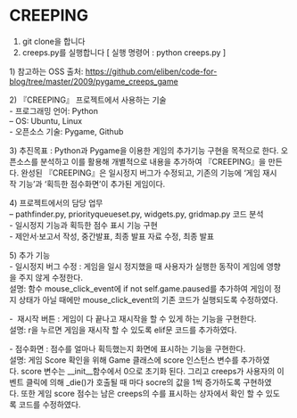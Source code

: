 # CREEPING
1. git clone을 합니다   
2. creeps.py를 실행합니다 [ 실행 명령어 : python creeps.py ]   

1) 참고하는 OSS 출처:
https://github.com/eliben/code-for-blog/tree/master/2009/pygame_creeps_game    
   
   
2) 『CREEPING』 프로젝트에서 사용하는 기술   
- 프로그래밍 언어: Python    
– OS: Ubuntu, Linux     
- 오픈소스 기술: Pygame, Github      
   
   
3) 추진목표 : Python과 Pygame을 이용한 게임의 추가기능 구현을 목적으로 한다. 오픈소스를 분석하고 이를 활용해 개별적으로 내용을 추가하여 『CREEPING』을 만든다. 완성된 『CREEPING』은 일시정지 버그가 수정되고, 기존의 기능에 ‘게임 재시작 기능’과 ‘획득한 점수화면’이 추가된 게임이다.    
   
      
4) 프로젝트에서의 담당 업무        
– pathfinder.py, priorityqueueset.py, widgets.py, gridmap.py 코드 분석   
- 일시정지 기능과 획득한 점수 표시 기능 구현   
- 제안서·보고서 작성, 중간발표, 최종 발표 자료 수정, 최종 발표   
   
   
5) 추가 기능   
- 일시정지 버그 수정 : 게임을 일시 정지했을 때 사용자가 실행한 동작이 게임에 영향을 주지 않게 수정한다.    
설명: 함수 mouse_click_event에 if not self.game.paused를 추가하여 게임이 정지 상태가 아닐 때에만 mouse_click_event의 기존 코드가 실행되도록 수정하였다. 
   
-  재시작 버튼 : 게임이 다 끝나고 재시작을 할 수 있게 하는 기능을 구현한다.   
설명: r을 누르면 게임을 재시작 할 수 있도록 elif문 코드를 추가하였다.   
   
- 점수화면 : 점수를 얼마나 획득했는지 화면에 표시하는 기능을 구현한다.   
설명: 게임 Score 확인을 위해 Game 클래스에 score 인스턴스 변수를 추가하였다. score 변수는 __init__함수에서 0으로 초기화 된다. 그리고 creeps가 사용자의 이벤트 클릭에 의해 _die()가 호출될 때 마다 socre의 값을 1씩 증가하도록 구현하였다. 또한 게임 score 점수는 남은 creeps의 수를 표시하는 상자에서 확인 할 수 있도록 코드를 수정하였다.   
   
